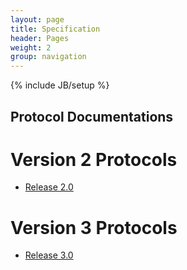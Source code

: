 ```yaml
---
layout: page
title: Specification
header: Pages
weight: 2
group: navigation
---
```

{% include JB/setup %}

## Protocol Documentations

# Version 2 Protocols
- [Release 2.0](protocols/v2_index.html)

[AUTO_VER2]: <> (DO NOT CHANGE THIS LINE. The release script will add a release log here.)

# Version 3 Protocols
- [Release 3.0](https://github.com/openigtlink/OpenIGTLink/blob/master/Documents/Protocol/index.md)

[AUTO_VER3]: <> (DO NOT CHANGE THIS LINE. The release script will add a release log here.)
